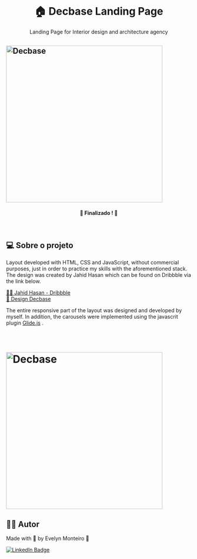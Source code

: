 <h1 align="center">🏠 Decbase Landing Page</h1>

<p align="center">Landing Page for Interior design and architecture agency</p>

<h2>
    <img alt="Decbase" title="Decbase" src="assets/images/decbase-desktop.gif" height="425" />
</h2>

<h4 align="center"> 
	🚧  Finalizado ! 🚧
</h4>

<br>

## 💻 Sobre o projeto

Layout developed with HTML, CSS and JavaScript, without commercial purposes, just in order to practice my skills with the aforementioned stack. The design was created by Jahid Hasan which can be found on Dribbble via the link below.

<a href="https://dribbble.com/Jahid_Hasan_Raju">🧑🏽 Jahid Hasan - Dribbble</a>
<br>
<a href="https://dribbble.com/shots/14414736-Decbase-Branding-Landing-Page-Concept">🎨 Design Decbase</a>

The entire responsive part of the layout was designed and developed by myself. In addition, the carousels were implemented using the javascrit plugin <a href="https://glidejs.com/"> Glide.js</a> .

<br>

<h1>
  <img alt="Decbase" title="Decbase" src="assets/images/decbase-mobile.gif" height="425" />
</h1>

## 👩🏻 Autor

Made with 💜 by Evelyn Monteiro 👋
<br>

[![LinkedIn Badge](https://img.shields.io/badge/-Evelyn_Monteiro-blue?style=flat-square&logo=Linkedin&logoColor=white&link=https://www.linkedin.com/in/evelyn-monteiro-5b61981b3/)](https://www.linkedin.com/in/evelyn-monteiro-5b61981b3/)
